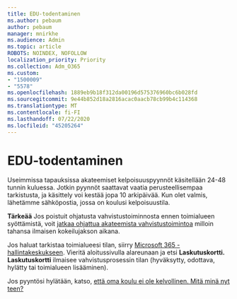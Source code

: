 ```yaml
---
title: EDU-todentaminen
ms.author: pebaum
author: pebaum
manager: mnirkhe
ms.audience: Admin
ms.topic: article
ROBOTS: NOINDEX, NOFOLLOW
localization_priority: Priority
ms.collection: Adm_O365
ms.custom:
- "1500009"
- "5578"
ms.openlocfilehash: 1889eb9b18f312da00196d575376960bc6b028fd
ms.sourcegitcommit: 9e44b852d18a2816acac0aacb78cb99b4c114368
ms.translationtype: MT
ms.contentlocale: fi-FI
ms.lasthandoff: 07/22/2020
ms.locfileid: "45205264"
---
```

# <a name="edu-verification"></a>EDU-todentaminen

Useimmissa tapauksissa akateemiset kelpoisuuspyynnöt käsitellään 24-48 tunnin kuluessa. Jotkin pyynnöt saattavat vaatia perusteellisempaa tarkistusta, ja käsittely voi kestää jopa 10 arkipäivää. Kun olet valmis, lähetämme sähköpostia, jossa on koulusi kelpoisuustila.

**Tärkeää** Jos poistuit ohjatusta vahvistustoiminnosta ennen toimialueen syöttämistä, voit [jatkaa ohjattua akateemista vahvistustoimintoa](https://go.microsoft.com/fwlink/p/?linkid=2135255) milloin tahansa ilmaisen kokeilujakson aikana.

Jos haluat tarkistaa toimialueesi tilan, siirry [Microsoft 365 -hallintakeskukseen](https://go.microsoft.com/fwlink/p/?linkid=2024339). Vieritä aloitussivulla alareunaan ja etsi **Laskutuskortti.** **Laskutuskortti** ilmaisee vahvistusprosessin tilan (hyväksytty, odottava, hylätty tai toimialueen lisääminen).

Jos pyyntösi hylätään, katso, [että oma koulu ei ole kelvollinen. Mitä minä nyt teen?](https://docs.microsoft.com/microsoft-365/commerce/subscriptions/verify-academic-eligibility#my-school-isnt-eligible-what-do-i-do-now)